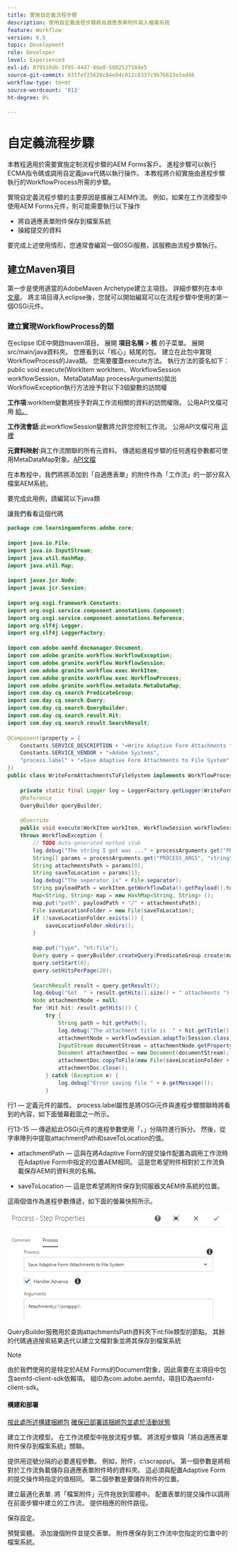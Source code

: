 ```yaml
---
title: 實施自定義流程步驟
description: 使用自定義進程步驟將自適應表單附件寫入檔案系統
feature: Workflow
version: 6.5
topic: Development
role: Developer
level: Experienced
exl-id: 879518db-3f05-4447-86e8-5802537584e5
source-git-commit: 631fef25620c84e04c012c8337c9b76613e3ad46
workflow-type: tm+mt
source-wordcount: '813'
ht-degree: 0%

---
```


# 自定義流程步驟

本教程適用於需要實施定制流程步驟的AEM Forms客戶。 進程步驟可以執行ECMA指令碼或調用自定義java代碼以執行操作。 本教程將介紹實施由進程步驟執行的WorkflowProcess所需的步驟。

實現自定義流程步驟的主要原因是擴展工AEM作流。 例如，如果在工作流模型中使用AEM Forms元件，則可能需要執行以下操作

* 將自適應表單附件保存到檔案系統
* 操縱提交的資料

要完成上述使用情形，您通常會編寫一個OSGi服務，該服務由流程步驟執行。

## 建立Maven項目

第一步是使用適當的AdobeMaven Archetype建立主項目。 詳細步驟列在本中 [文章](https://experienceleague.adobe.com/docs/experience-manager-learn/forms/creating-your-first-osgi-bundle/create-your-first-osgi-bundle.html)。 將主項目導入eclipse後，您就可以開始編寫可以在流程步驟中使用的第一個OSGi元件。


### 建立實現WorkflowProcess的類

在eclipse IDE中開啟maven項目。 展開 **項目名稱** > **核** 的子菜單。 展開src/main/java資料夾。 您應看到以「核心」結尾的包。 建立在此包中實現WorkflowProcess的Java類。 您需要覆蓋execute方法。 執行方法的簽名如下：public void execute(WorkItem workItem、WorkflowSession workflowSession、MetaDataMap processArguments)拋出WorkflowException執行方法授予對以下3個變數的訪問權

**工作項**:workItem變數將授予對與工作流相關的資料的訪問權限。 公用API文檔可用 [給。](https://helpx.adobe.com/experience-manager/6-3/sites/developing/using/reference-materials/diff-previous/changes/com.adobe.granite.workflow.WorkflowSession.html)

**工作流會話**:此workflowSession變數將允許您控制工作流。 公用API文檔可用 [這裡](https://helpx.adobe.com/experience-manager/6-3/sites/developing/using/reference-materials/diff-previous/changes/com.adobe.granite.workflow.WorkflowSession.html)

**元資料映射**:與工作流關聯的所有元資料。 傳遞給進程步驟的任何進程參數都可使用MetaDataMap對象。[API文檔](https://helpx.adobe.com/experience-manager/6-5/sites/developing/using/reference-materials/javadoc/com/adobe/granite/workflow/metadata/MetaDataMap.html)

在本教程中，我們將將添加到「自適應表單」的附件作為「工作流」的一部分寫入檔案AEM系統。

要完成此用例，請編寫以下java類

讓我們看看這個代碼

```java
package com.learningaemforms.adobe.core;

import java.io.File;
import java.io.InputStream;
import java.util.HashMap;
import java.util.Map;

import javax.jcr.Node;
import javax.jcr.Session;

import org.osgi.framework.Constants;
import org.osgi.service.component.annotations.Component;
import org.osgi.service.component.annotations.Reference;
import org.slf4j.Logger;
import org.slf4j.LoggerFactory;

import com.adobe.aemfd.docmanager.Document;
import com.adobe.granite.workflow.WorkflowException;
import com.adobe.granite.workflow.WorkflowSession;
import com.adobe.granite.workflow.exec.WorkItem;
import com.adobe.granite.workflow.exec.WorkflowProcess;
import com.adobe.granite.workflow.metadata.MetaDataMap;
import com.day.cq.search.PredicateGroup;
import com.day.cq.search.Query;
import com.day.cq.search.QueryBuilder;
import com.day.cq.search.result.Hit;
import com.day.cq.search.result.SearchResult;

@Component(property = {
	Constants.SERVICE_DESCRIPTION + "=Write Adaptive Form Attachments to File System",
	Constants.SERVICE_VENDOR + "=Adobe Systems",
	"process.label" + "=Save Adaptive Form Attachments to File System"
})
public class WriteFormAttachmentsToFileSystem implements WorkflowProcess {

	private static final Logger log = LoggerFactory.getLogger(WriteFormAttachmentsToFileSystem.class);
	@Reference
	QueryBuilder queryBuilder;

	@Override
	public void execute(WorkItem workItem, WorkflowSession workflowSession, MetaDataMap processArguments)
	throws WorkflowException {
		// TODO Auto-generated method stub
		log.debug("The string I got was ..." + processArguments.get("PROCESS_ARGS", "string").toString());
		String[] params = processArguments.get("PROCESS_ARGS", "string").toString().split(",");
		String attachmentsPath = params[0];
		String saveToLocation = params[1];
		log.debug("The seperator is" + File.separator);
		String payloadPath = workItem.getWorkflowData().getPayload().toString();
		Map<String, String> map = new HashMap<String, String> ();
		map.put("path", payloadPath + "/" + attachmentsPath);
		File saveLocationFolder = new File(saveToLocation);
		if (!saveLocationFolder.exists()) {
			saveLocationFolder.mkdirs();
		}

		map.put("type", "nt:file");
		Query query = queryBuilder.createQuery(PredicateGroup.create(map), workflowSession.adaptTo(Session.class));
		query.setStart(0);
		query.setHitsPerPage(20);

		SearchResult result = query.getResult();
		log.debug("Got  " + result.getHits().size() + " attachments ");
		Node attachmentNode = null;
		for (Hit hit: result.getHits()) {
			try {
				String path = hit.getPath();
				log.debug("The attachment title is  " + hit.getTitle() + " and the attachment path is  " + path);
				attachmentNode = workflowSession.adaptTo(Session.class).getNode(path + "/jcr:content");
				InputStream documentStream = attachmentNode.getProperty("jcr:data").getBinary().getStream();
				Document attachmentDoc = new Document(documentStream);
				attachmentDoc.copyToFile(new File(saveLocationFolder + File.separator + hit.getTitle()));
				attachmentDoc.close();
			} catch (Exception e) {
				log.debug("Error saving file " + e.getMessage());
			}
```

行1 — 定義元件的屬性。 process.label屬性是將OSGi元件與進程步驟關聯時將看到的內容，如下面螢幕截圖之一所示。

行13-15 — 傳遞給此OSGi元件的進程參數使用「，」分隔符進行拆分。 然後，從字串陣列中提取attachmentPath和saveToLocation的值。

* attachmentPath — 這與在將Adaptive Form的提交操作配置為調用工作流時在Adaptive Form中指定的位置AEM相同。 這是您希望附件相對於工作流負載保存AEM的資料夾的名稱。

* saveToLocation — 這是您希望將附件保存到伺服器文AEM件系統的位置。

這兩個值作為進程參數傳遞，如下面的螢幕快照所示。

![進程步驟](assets/implement-process-step.gif)

QueryBuilder服務用於查詢attachmentsPath資料夾下nt:file類型的節點。 其餘的代碼通過搜索結果迭代以建立文檔對象並將其保存到檔案系統


>[!NOTE]
>
>由於我們使用的是特定於AEM Forms的Document對象，因此需要在主項目中包含aemfd-client-sdk依賴項。 組ID為com.adobe.aemfd，項目ID為aemfd-client-sdk。

#### 構建和部署

[按此處所述構建捆綁包](https://experienceleague.adobe.com/docs/experience-manager-learn/forms/creating-your-first-osgi-bundle/create-your-first-osgi-bundle.html)
[確保已部署該捆綁包並處於活動狀態](http://localhost:4502/system/console/bundles)

建立工作流模型。 在工作流模型中拖放流程步驟。 將流程步驟與「將自適應表單附件保存到檔案系統」關聯。

提供用逗號分隔的必要進程參數。 例如，附件，c:\\scrappp\\。 第一個參數是將相對於工作流負載儲存自適應表單附件時的資料夾。 這必須與配置Adaptive Form的提交操作時指定的值相同。 第二個參數是要儲存附件的位置。

建立最適化表單. 將「檔案附件」元件拖放到窗體中。 配置表單的提交操作以調用在前面步驟中建立的工作流。 提供相應的附件路徑。

保存設定。

預覽窗體。 添加幾個附件並提交表單。 附件應保存到工作流中您指定的位置中的檔案系統。
